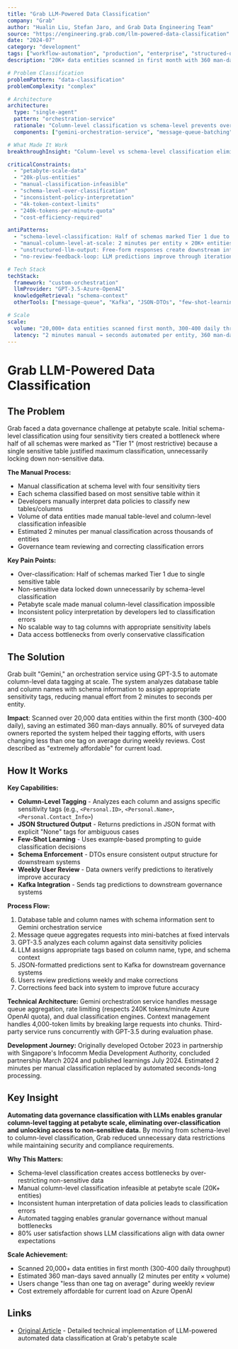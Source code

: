 ```yaml
---
title: "Grab LLM-Powered Data Classification"
company: "Grab"
author: "Hualin Liu, Stefan Jaro, and Grab Data Engineering Team"
source: "https://engineering.grab.com/llm-powered-data-classification"
date: "2024-07"
category: "development"
tags: ["workflow-automation", "production", "enterprise", "structured-output", "platform-engineering", "data-governance"]
description: "20K+ data entities scanned in first month with 360 man-days saved annually using GPT-3.5 powered column-level data tagging for governance at petabyte scale"

# Problem Classification
problemPattern: "data-classification"
problemComplexity: "complex"

# Architecture
architecture:
  type: "single-agent"
  pattern: "orchestration-service"
  rationale: "Column-level classification vs schema-level prevents over-classification (half of schemas marked Tier 1 due to single sensitive table); Gemini orchestration service with message queue batching, rate limiting (240K tokens/minute), and context chunking (4K token limits) enables petabyte-scale automation; JSON structured output with DTOs ensures consistent downstream integration"
  components: ["gemini-orchestration-service", "message-queue-batching", "gpt35-classifier", "rate-limiter", "context-chunker", "kafka-integration", "weekly-review-loop"]

# What Made It Work
breakthroughInsight: "Column-level vs schema-level classification eliminates over-restriction - half of schemas were marked Tier 1 because single sensitive table justified maximum classification, unnecessarily locking down non-sensitive data; automated LLM tagging enables granular governance at petabyte scale where manual classification infeasible (2 minutes per entity × 20K+ entities); structured JSON output with explicit 'None' tags for ambiguous cases + few-shot learning ensures reliable predictions; 80% user satisfaction with <1 tag changed on average validates LLM aligns with data owner expectations"

criticalConstraints:
  - "petabyte-scale-data"
  - "20k-plus-entities"
  - "manual-classification-infeasible"
  - "schema-level-over-classification"
  - "inconsistent-policy-interpretation"
  - "4k-token-context-limits"
  - "240k-tokens-per-minute-quota"
  - "cost-efficiency-required"

antiPatterns:
  - "schema-level-classification: Half of schemas marked Tier 1 due to single sensitive table, unnecessarily restricting non-sensitive data - column-level granularity essential for petabyte-scale governance"
  - "manual-column-level-at-scale: 2 minutes per entity × 20K+ entities = 360 man-days annually - infeasible without automation at petabyte scale"
  - "unstructured-llm-output: Free-form responses create downstream integration issues - JSON structured output with DTOs ensures consistent format for governance systems"
  - "no-review-feedback-loop: LLM predictions improve through iteration - weekly user review with corrections feeds back to improve future accuracy"

# Tech Stack
techStack:
  framework: "custom-orchestration"
  llmProvider: "GPT-3.5-Azure-OpenAI"
  knowledgeRetrieval: "schema-context"
  otherTools: ["message-queue", "Kafka", "JSON-DTOs", "few-shot-learning", "rate-limiting", "context-chunking"]

# Scale
scale:
  volume: "20,000+ data entities scanned first month, 300-400 daily throughput, petabyte-scale data infrastructure"
  latency: "2 minutes manual → seconds automated per entity, 360 man-days saved annually, 80% user satisfaction, <1 tag changed on average, extremely affordable cost"
---
```


# Grab LLM-Powered Data Classification

## The Problem

Grab faced a data governance challenge at petabyte scale. Initial schema-level classification using four sensitivity tiers created a bottleneck where half of all schemas were marked as "Tier 1" (most restrictive) because a single sensitive table justified maximum classification, unnecessarily locking down non-sensitive data.

**The Manual Process:**
- Manual classification at schema level with four sensitivity tiers
- Each schema classified based on most sensitive table within it
- Developers manually interpret data policies to classify new tables/columns
- Volume of data entities made manual table-level and column-level classification infeasible
- Estimated 2 minutes per manual classification across thousands of entities
- Governance team reviewing and correcting classification errors

**Key Pain Points:**
- Over-classification: Half of schemas marked Tier 1 due to single sensitive table
- Non-sensitive data locked down unnecessarily by schema-level classification
- Petabyte scale made manual column-level classification impossible
- Inconsistent policy interpretation by developers led to classification errors
- No scalable way to tag columns with appropriate sensitivity labels
- Data access bottlenecks from overly conservative classification

## The Solution

Grab built "Gemini," an orchestration service using GPT-3.5 to automate column-level data tagging at scale. The system analyzes database table and column names with schema information to assign appropriate sensitivity tags, reducing manual effort from 2 minutes to seconds per entity.

**Impact**: Scanned over 20,000 data entities within the first month (300-400 daily), saving an estimated 360 man-days annually. 80% of surveyed data owners reported the system helped their tagging efforts, with users changing less than one tag on average during weekly reviews. Cost described as "extremely affordable" for current load.

## How It Works

**Key Capabilities:**
- **Column-Level Tagging** - Analyzes each column and assigns specific sensitivity tags (e.g., `<Personal.ID>`, `<Personal.Name>`, `<Personal.Contact_Info>`)
- **JSON Structured Output** - Returns predictions in JSON format with explicit "None" tags for ambiguous cases
- **Few-Shot Learning** - Uses example-based prompting to guide classification decisions
- **Schema Enforcement** - DTOs ensure consistent output structure for downstream systems
- **Weekly User Review** - Data owners verify predictions to iteratively improve accuracy
- **Kafka Integration** - Sends tag predictions to downstream governance systems

**Process Flow:**
1. Database table and column names with schema information sent to Gemini orchestration service
2. Message queue aggregates requests into mini-batches at fixed intervals
3. GPT-3.5 analyzes each column against data sensitivity policies
4. LLM assigns appropriate tags based on column name, type, and schema context
5. JSON-formatted predictions sent to Kafka for downstream governance systems
6. Users review predictions weekly and make corrections
7. Corrections feed back into system to improve future accuracy

**Technical Architecture:** Gemini orchestration service handles message queue aggregation, rate limiting (respects 240K tokens/minute Azure OpenAI quota), and dual classification engines. Context management handles 4,000-token limits by breaking large requests into chunks. Third-party service runs concurrently with GPT-3.5 during evaluation phase.

**Development Journey:** Originally developed October 2023 in partnership with Singapore's Infocomm Media Development Authority, concluded partnership March 2024 and published learnings July 2024. Estimated 2 minutes per manual classification replaced by automated seconds-long processing.

## Key Insight

**Automating data governance classification with LLMs enables granular column-level tagging at petabyte scale, eliminating over-classification and unlocking access to non-sensitive data.** By moving from schema-level to column-level classification, Grab reduced unnecessary data restrictions while maintaining security and compliance requirements.

**Why This Matters:**
- Schema-level classification creates access bottlenecks by over-restricting non-sensitive data
- Manual column-level classification infeasible at petabyte scale (20K+ entities)
- Inconsistent human interpretation of data policies leads to classification errors
- Automated tagging enables granular governance without manual bottlenecks
- 80% user satisfaction shows LLM classifications align with data owner expectations

**Scale Achievement:**
- Scanned 20,000+ data entities in first month (300-400 daily throughput)
- Estimated 360 man-days saved annually (2 minutes per entity × volume)
- Users change "less than one tag on average" during weekly review
- Cost extremely affordable for current load on Azure OpenAI

## Links

- [Original Article](https://engineering.grab.com/llm-powered-data-classification) - Detailed technical implementation of LLM-powered automated data classification at Grab's petabyte scale
